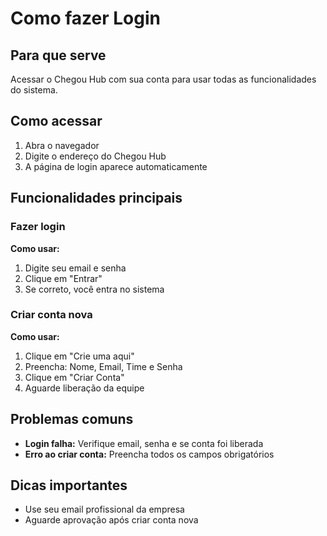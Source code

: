 # Como fazer Login

## Para que serve
Acessar o Chegou Hub com sua conta para usar todas as funcionalidades do sistema.

## Como acessar
1. Abra o navegador
2. Digite o endereço do Chegou Hub
3. A página de login aparece automaticamente

## Funcionalidades principais

### Fazer login
**Como usar:**
1. Digite seu email e senha
2. Clique em "Entrar"
3. Se correto, você entra no sistema

### Criar conta nova
**Como usar:**
1. Clique em "Crie uma aqui"
2. Preencha: Nome, Email, Time e Senha
3. Clique em "Criar Conta"
4. Aguarde liberação da equipe

## Problemas comuns
- **Login falha:** Verifique email, senha e se conta foi liberada
- **Erro ao criar conta:** Preencha todos os campos obrigatórios

## Dicas importantes
- Use seu email profissional da empresa
- Aguarde aprovação após criar conta nova